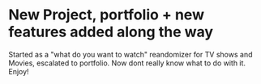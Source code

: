 # New Project, portfolio + new features added along the way

Started as a "what do you want to watch" reandomizer for TV shows and Movies, escalated to portfolio.
Now dont really know what to do with it.
Enjoy!
